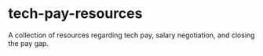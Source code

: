 # tech-pay-resources
A collection of resources regarding tech pay, salary negotiation, and closing the pay gap.
